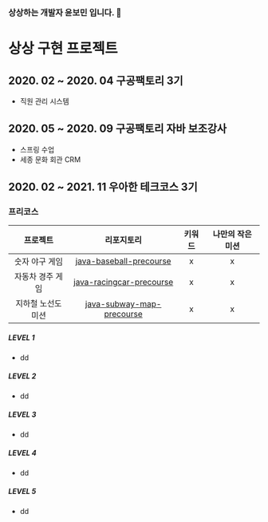 ### 상상하는 개발자 윤보민 입니다. 🐥
# 상상 구현 프로젝트
## 2020. 02 ~ 2020. 04 구공팩토리 3기
- 직원 관리 시스템

## 2020. 05 ~ 2020. 09 구공팩토리 자바 보조강사
- 스프링 수업
- 세종 문화 회관 CRM

## 2020. 02 ~ 2021. 11 우아한 테크코스 3기
### 프리코스
|프로젝트 |리포지토리|키워드|나만의 작은 미션|
|:------:|:---------:|:---------:|:---------:|
|숫자 야구 게임|[java-baseball-precourse](https://github.com/qhals321/java-baseball-precourse/tree/bomin)|x|x|
|자동차 경주 게임|[java-racingcar-precourse](https://github.com/qhals321/java-racingcar-precourse/tree/bomin)|x|x|
|지하철 노선도 미션|[java-subway-map-precourse](https://github.com/qhals321/java-subway-map-precourse/tree/bomin)|x|x|

##### LEVEL 1
- dd
##### LEVEL 2
- dd
##### LEVEL 3
- dd
##### LEVEL 4
- dd
##### LEVEL 5
- dd

